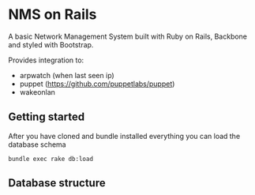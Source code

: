 NMS on Rails
=================

A basic Network Management System built with
Ruby on Rails, Backbone and styled with Bootstrap.

Provides integration to:

* arpwatch (when last seen ip)
* puppet (https://github.com/puppetlabs/puppet)
* wakeonlan

## Getting started

After you have cloned and bundle installed everything
you can load the database schema

```console
bundle exec rake db:load
```

## Database structure



